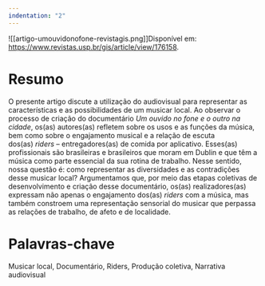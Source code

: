 ```yaml
---
indentation: "2"
---
```


![[artigo-umouvidonofone-revistagis.png]]Disponível em: https://www.revistas.usp.br/gis/article/view/176158.

# Resumo

O presente artigo discute a utilização do audiovisual para representar as características e as possibilidades de um musicar local. Ao observar o processo de criação do documentário _Um ouvido no fone e o outro na cidade_, os(as) autores(as) refletem sobre os usos e as funções da música, bem como sobre o engajamento musical e a relação de escuta dos(as) _riders_ – entregadores(as) de comida por aplicativo. Esses(as) profissionais são brasileiras e brasileiros que moram em Dublin e que têm a música como parte essencial da sua rotina de trabalho. Nesse sentido, nossa questão é: como representar as diversidades e as contradições desse musicar local? Argumentamos que, por meio das etapas coletivas de desenvolvimento e criação desse documentário, os(as) realizadores(as) expressam não apenas o engajamento dos(as) _riders_ com a música, mas também constroem uma representação sensorial do musicar que perpassa as relações de trabalho, de afeto e de localidade.

# Palavras-chave

Musicar local, Documentário, Riders, Produção coletiva, Narrativa audiovisual

